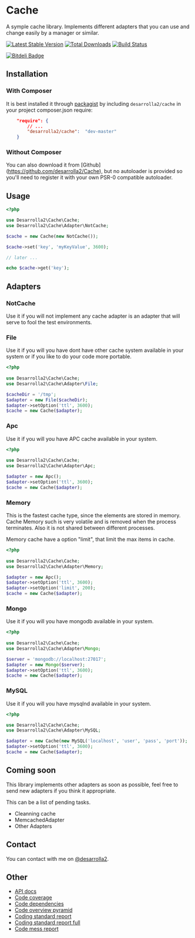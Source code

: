# Cache

A symple cache library. Implements different adapters that you can use and change 
easily by a manager or similar.

[![Latest Stable Version](https://poser.pugx.org/desarrolla2/cache/v/stable.png)](https://packagist.org/packages/desarrolla2/cache) [![Total Downloads](https://poser.pugx.org/desarrolla2/cache/downloads.png)](https://packagist.org/packages/desarrolla2/cache) [![Build Status](https://secure.travis-ci.org/desarrolla2/Cache.png)](http://travis-ci.org/desarrolla2/Cache)

[![Bitdeli Badge](https://d2weczhvl823v0.cloudfront.net/desarrolla2/cache/trend.png)](https://bitdeli.com/free)


## Installation

### With Composer

It is best installed it through [packagist](http://packagist.org/packages/desarrolla2/cache) 
by including
`desarrolla2/cache` in your project composer.json require:

``` json
    "require": {
        // ...
        "desarrolla2/cache":  "dev-master"
    }
```

### Without Composer

You can also download it from [Github] (https://github.com/desarrolla2/Cache), 
but no autoloader is provided so you'll need to register it with your own PSR-0 
compatible autoloader.

## Usage


``` php
<?php

use Desarrolla2\Cache\Cache;
use Desarrolla2\Cache\Adapter\NotCache;

$cache = new Cache(new NotCache());

$cache->set('key', 'myKeyValue', 3600);

// later ...

echo $cache->get('key');

```

## Adapters

### NotCache

Use it if you will not implement any cache adapter is an adapter that will serve 
to fool the test environments.

### File

Use it if you will you have dont have other cache system available in your system
or if you like to do your code more portable.

``` php
<?php
    
use Desarrolla2\Cache\Cache;
use Desarrolla2\Cache\Adapter\File;

$cacheDir = '/tmp';
$adapter = new File($cacheDir);
$adapter->setOption('ttl', 3600);
$cache = new Cache($adapter);

```

### Apc

Use it if you will you have APC cache available in your system.

``` php
<?php
    
use Desarrolla2\Cache\Cache;
use Desarrolla2\Cache\Adapter\Apc;

$adapter = new Apc();
$adapter->setOption('ttl', 3600);
$cache = new Cache($adapter);

```

### Memory

This is the fastest cache type, since the elements are stored in memory. 
Cache Memory such is very volatile and is removed when the process terminates.
Also it is not shared between different processes.

Memory cache have a option "limit", that limit the max items in cache.

``` php
<?php
    
use Desarrolla2\Cache\Cache;
use Desarrolla2\Cache\Adapter\Memory;

$adapter = new Apc();
$adapter->setOption('ttl', 3600);
$adapter->setOption('limit', 200);
$cache = new Cache($adapter);

```

### Mongo

Use it if you will you have mongodb available in your system.

``` php
<?php
    
use Desarrolla2\Cache\Cache;
use Desarrolla2\Cache\Adapter\Mongo;

$server = 'mongodb://localhost:27017';
$adapter = new Mongo($server);
$adapter->setOption('ttl', 3600);
$cache = new Cache($adapter);

```

### MySQL

Use it if you will you have mysqlnd available in your system.

``` php
<?php

use Desarrolla2\Cache\Cache;
use Desarrolla2\Cache\Adapter\MySQL;

$adapter = new Cache(new MySQL('localhost', 'user', 'pass', 'port'));
$adapter->setOption('ttl', 3600);
$cache = new Cache($adapter);

```



## Coming soon

This library implements other adapters as soon as possible, feel free to send 
new adapters if you think it appropriate.

This can be a list of pending tasks.

* Cleanning cache
* MemcachedAdapter
* Other Adapters

## Contact

You can contact with me on [@desarrolla2](https://twitter.com/desarrolla2).

## Other

* [API docs](http://cache.desarrolla2.com/api/namespaces/Desarrolla2.Cache.html)
* [Code coverage](http://cache.desarrolla2.com/coverage/src_Desarrolla2_Cache_Adapter.dashboard.html)
* [Code dependencies](http://cache.desarrolla2.com/pdepend/dependencies.svg)
* [Code overview pyramid](http://cache.desarrolla2.com/pdepend/overview-pyramid.svg)
* [Coding standard report](http://cache.desarrolla2.com/phpcs/sumary.txt)
* [Coding standard report full](http://cache.desarrolla2.com/phpcs/full.txt)
* [Code mess report ](http://cache.desarrolla2.com/phpmd/report.txt)

